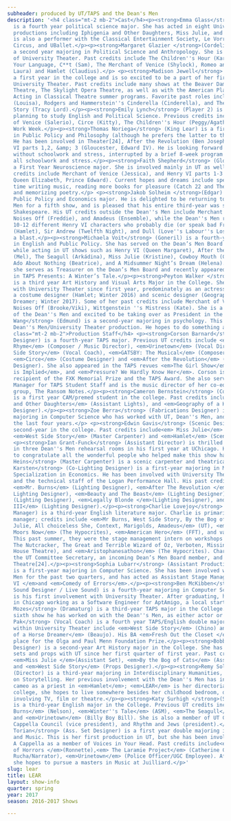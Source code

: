 ```yaml
---
subheader: produced by UT/TAPS and the Dean's Men
description: '<h4 class="mt-2 mb-2">Cast</h4><p><strong>Emma Glass</strong> (Oswald)
  is a fourth year political science major. She has acted in eight Univeristy Theater
  productions including Iphigenia and Other Daughters, Miss Julie, and Hamlet, Emma
  is also a performer with the Classical Entertainment Society, Le Vorris and Vox
  Circus, and UBallet.</p><p><strong>Margaret Glazier </strong>(Cordelia/Fool) is
  a second year majoring in Political Science and Anthropology. She is the treasurer
  of University Theater. Past credits include The Children''s Hour (Karen), Watch
  Your Language, C**t (Sam), The Merchant of Venice (Shylock), Romeo and Juliet (Sister
  Laura) and Hamlet (Claudius).</p> <p><strong>Madison Jewell</strong> (Player) is
  a first year in the college and is so excited to be a part of her first show with
  University Theater. Past credits include many shows at the Beaver Dam Area Community
  Theatre, The Skylight Opera Theatre, as well as with the American Players Theatre
  Acting in Classical Theatre summer programs. Favorite past roles include The Fantasticks
  (Louisa), Rodgers and Hammerstein''s Cinderella (Cinderella), and The Philadelphia
  Story (Tracy Lord).</p><p><strong>Emily Lynch</strong> (Player 2) is a first-year
  planning to study English and Political Science. Previous credits include The Merchant
  of Venice (Salerio), Circe (Kitty), The Children''s Hour (Peggy/Agatha), and New
  Work Week.</p><p><strong>Thomas Noriega</strong> (King Lear) is a first year majoring
  in Public Policy and Philosophy (although he prefers the latter to the former).
  He has been involved in Theater[24], After the Revolution (Ben Joseph), and Henry
  VI parts 1,2, &amp; 3 (Gloucester, Edward IV). He is looking forward to a long summer
  without schoolwork and stress, interrupted by a brief 8-week program that is actually
  all schoolwork and stress.</p><p><strong>Faith Shepherd</strong> (Gloucester) is
  a First Year Neuroscience major. She is involved mainly in UT as well as MUN. Past
  credits include Merchant of Venice (Jessica), and Henry VI parts 1-3 (Somerset,
  Queen Elizabeth, Prince Edward). Current hopes and dreams include spending more
  time writing music, reading more books for pleasure (Catch 22 and The Plague!),
  and memorizing poetry.</p> <p><strong>Jakob Solheim </strong>(Edgar) is a third-year
  Public Policy and Economics major. He is delighted to be returning to the Dean''s
  Men for a fifth show, and is pleased that his entire third-year was spent performing
  Shakespeare. His UT credits outside the Dean''s Men include Merchant of Venice (Lorenzo),
  Noises Off (Freddie), and Amadeus (Ensemble), while the Dean''s Men roles of Edgar,
  10-12 different Henry VI characters who probably die (or speak bad French), Rosencrantz
  (Hamlet), Sir Andrew (Twelfth Night), and Dull (Love''s Labour''s Lost) have been
  a blast.</p><p><strong>Michaela Voit</strong> (Goneril) is a fourth-year majoring
  in English and Public Policy. She has served on the Dean’s Men Board and UT Committee
  while acting in UT shows such as Henry VI (Queen Margaret), After the Revolution
  (Mel), The Seagull (Arkádina), Miss Julie (Kristine), Cowboy Mouth (Cavale), Much
  Ado About Nothing (Beatrice), and A Midsummer Night’s Dream (Helena). Currently,
  she serves as Treasurer on the Dean’s Men Board and recently appeared as Hermione
  in TAPS Presents: A Winter’s Tale.</p><p><strong>Peyton Walker </strong>(Regan)
  is a third year Art History and Visual Arts Major in the College. She has been involved
  with University Theater since first year, predominately as an actress but also as
  a costume designer (Hamlet; Winter 2016) and scenic designer (Geography of A Horse
  Dreamer; Winter 2017). Some of her past credits include Merchant of Venice (Salanio),
  Noises Off (Brooke/Viki), Wittgenstein ''s Mistress (Kate). She is a proud member
  of the Dean''s Men and excited to be taking over as President in the coming year.</p><p><strong>Winston
  Wang</strong> (Edmund) is a second-year majoring in psychology. This is his first
  Dean''s Men/University Theater production. He hopes to do something after college.</p><h4
  class="mt-2 mb-2">Production Staff</h4> <p><strong>Corson Barnard</strong> (Costume
  Designer) is a fourth-year TAPS major. Previous UT credits include <em>A Twinklin''
  Rhyme</em> (Composer / Music Director), <em>Urinetown</em> (Vocal Director), <em>West
  Side Story</em> (Vocal Coach), <em>GATSBY: The Musical</em> (Composer / Director),
  <em>Circe</em> (Costume Designer) and <em>After the Revolution</em> (Assistant Costume
  Designer). She also appeared in the TAPS revues <em>The Girl Show</em>, <em>Home
  is Implied</em>, and <em>Pressure? We Hardly Know Her</em>. Corson is this year''s
  recipient of the FXK Memorial Prize and the TAPS Award. She also serves as the Media
  Manager for TAPS Student Staff and is the music director of her co-ed a cappella
  group, The Ransom Notes.</p><p><strong>Cameron Bernstein</strong> (Co-Lighting Designer)
  is a first year CAM/premed student in the college. Past credits include <em>Iphigenia
  and Other Daughters</em> (Assistant Lights), and <em>Geography of a Horse Dreamer </em>(Lighting
  Designer).</p><p><strong>Zoe Berra</strong> (Fabrications Designer) is a fourth-year
  majoring in Computer Science who has worked with UT, Dean''s Men, and Circus throughout
  the last four years.</p> <p><strong>Edwin Gavis</strong> (Scenic Designer) is a
  second-year in the college. Past credits include<em> Miss Julie</em> (Master Carpenter),
  <em>West Side Story</em> (Master Carpenter) and <em>Hamlet</em> (Scenic Designer).</p>
  <p><strong>Ian Grant-Funck</strong> (Assistant Director) is thrilled to have been
  in three Dean''s Men rehearsal rooms in his first year at UChicago. He would like
  to congratulate all the wonderful people who helped make this show happen.</p><p><strong>Dan
  Heins</strong> (Master Carpenter) is a scenic carpenter and theatrical electrician.</p><p><strong>Eric
  Karsten</strong> (Co-Lighting Designer) is a first-year majoring in Math with a
  Specialization in Economics. He has been involved with University Theater, Oeconomica,
  and the technical staff of the Logan Performance Hall. His past credits include:
  <em>Mr. Burns</em> (Lighting Designer), <em>After The Revolution </em>(Assistant
  Lighting Designer), <em>Beauty and The Beast</em> (Lighting Designer), <em>39 Steps</em>
  (Lighting Designer), <em>Legally Blonde </em>(Lighting Designer), and <em>Richard
  III</em> (Lighting Designer).</p><p><strong>Charlie Lovejoy</strong> (Production
  Manager) is a third-year English literature major. Charlie is primarily a stage
  manager; credits include <em>Mr Burns, West Side Story, By the Bog of Cats, Miss
  Julie, All choiceless She, Context, Marigolds, Amadeus</em> (UT), <em>You On The
  Moors Now</em> (The Hypocrites), <em>American Hero</em> (FFT), and various others.
  This past summer, they were the stage management intern on workshops of <em>Pinocchio,
  The Nutcracker, The Great and Terrible Wizard of Oz, Verboten, Missing</em> (The
  House Theatre), and <em>Aristophanesathon</em> (The Hypocrites). Charlie is also
  the UT Committee Secretary, an incoming Dean’s Men Board member, and a curator for
  Theatre[24].</p><p><strong>Sophia Lubarr</strong> (Assistant Production Manager)
  is a first-year majoring in Computer Science. She has been involved with the Dean''s
  Men for the past two quarters, and has acted as Assistant Stage Manager on <em>Henry
  VI </em>and <em>Comedy of Errors</em>.</p><p><strong>Ben McKibben</strong> (Assistant
  Sound Designer / Live Sound) is a fourth-year majoring in Computer Science. This
  is his first involvement with University Theater. After graduating, he will be living
  in Chicago working as a Software Engineer for AptAmigo, a local startup.</p> <p><strong>Seph
  Mozes</strong> (Dramaturg) is a third-year TAPS major in the College. This is the
  sixth show he has worked on with the Dean''s Men, as either actor or dramaturg! </p><p><strong>Gavin
  Pak</strong> (Vocal Coach) is a fourth year TAPS/English double major. Past credits
  within University Theater include <em>West Side Story</em> (Chino) and <em>Geography
  of a Horse Dreamer</em> (Beaujo). His BA <em>Fresh Out the Closet </em>won second
  place for the Olga and Paul Menn Foundation Prize.</p><p><strong>Bobbie Sheng</strong> (Props
  Designer) is a second-year Art History major in the College. She has been designing
  sets and props with UT since her first quarter of first year. Past credits include
  <em>Miss Julie </em>(Assistant Set), <em>By the Bog of Cats</em> (Assistant Props),
  and <em>West Side Story</em> (Props Designer).</p><p><strong>Remy Solomon</strong>
  (Director) is a third-year majoring in Interdisciplinary Humanities, with a focus
  on Storytelling. Her previous involvement with the Dean''s Men has included a small
  cameo as a priest in <em>Hamlet</em>; <em>LEAR</em> is her directorial debut. After
  college, she hopes to live somewhere besides her childhood bedroom, doing something
  involving TV, film or theatre.</p><p><strong>Katy Surhigh </strong>(Stage Manager)
  is a third-year English major in the College. Previous UT credits include <em>Mr.
  Burns</em> (Nelson), <em>Winter''s Tale</em> (ASM), <em>The Seagull</em> (ASM),
  and <em>Urinetown</em> (Billy Boy Bill). She is also a member of UT Committee, A
  Cappella Council (vice president), and Rhythm and Jews (president).</p><p><strong>Lauren
  Torian</strong> (Ass. Set Designer) is a first year double majoring in Anthropology
  and Music. This is her first production in UT, but she has been involved with UChicago
  A Cappella as a member of Voices in Your Head. Past credits include<em> Little Shop
  of Horrors </em>(Ronnette),<em> The Laramie Project</em> (Catherine Connolly/Cal
  Rucha/Narrator), <em>Urinetown</em> (Police Officer/UGC Employee). After her undergrad,
  she hopes to pursue a masters in Music at Juilliard.</p>'
slug: lear
title: LEAR
layout: show-info
quarter: spring
year: 2017
season: 2016-2017 Shows

---
```

